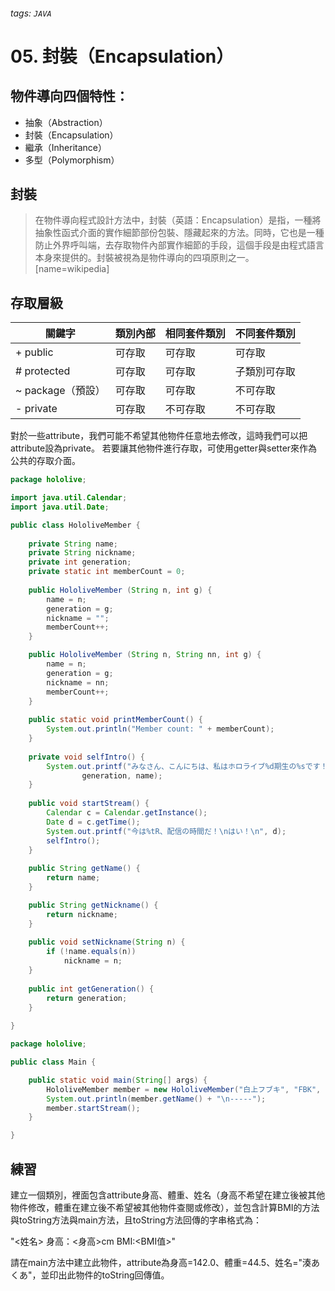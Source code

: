 ###### tags: `JAVA`
# 05. 封裝（Encapsulation）

## 物件導向四個特性：
* 抽象（Abstraction）
* 封裝（Encapsulation）
* 繼承（Inheritance）
* 多型（Polymorphism）

## 封裝
> 在物件導向程式設計方法中，封裝（英語：Encapsulation）是指，一種將抽象性函式介面的實作細節部份包裝、隱藏起來的方法。同時，它也是一種防止外界呼叫端，去存取物件內部實作細節的手段，這個手段是由程式語言本身來提供的。封裝被視為是物件導向的四項原則之一。
> [name=wikipedia]

## 存取層級

|關鍵字|	類別內部|	相同套件類別|	不同套件類別
|-|-|-|-
|+ public|可存取|	可存取|	可存取
|# protected|可存取|	可存取|	子類別可存取
|~ package（預設）|	可存取|	可存取|	不可存取
|- private|	可存取|	不可存取|	不可存取

對於一些attribute，我們可能不希望其他物件任意地去修改，這時我們可以把attribute設為private。
若要讓其他物件進行存取，可使用getter與setter來作為公共的存取介面。
```java
package hololive;

import java.util.Calendar;
import java.util.Date;

public class HololiveMember {
	
	private String name;
	private String nickname;
	private int generation;
	private static int memberCount = 0;
	
	public HololiveMember (String n, int g) {
		name = n;
		generation = g;
		nickname = "";
		memberCount++;
	}

	public HololiveMember (String n, String nn, int g) {
		name = n;
		generation = g;
		nickname = nn;
		memberCount++;
	}
	
	public static void printMemberCount() {
		System.out.println("Member count: " + memberCount);
	}
	
	private void selfIntro() {
		System.out.printf("みなさん、こんにちは、私はホロライブ%d期生の%sです！\n",
				generation, name);
	}
	
	public void startStream() {
		Calendar c = Calendar.getInstance();
		Date d = c.getTime();
		System.out.printf("今は%tR、配信の時間だ！\nはい！\n", d);
		selfIntro();
	}
	
	public String getName() {
		return name;
	}

	public String getNickname() {
		return nickname;
	}
	
	public void setNickname(String n) {
		if (!name.equals(n))
			nickname = n;
	}
	
	public int getGeneration() {
		return generation;
	}
	
}
```
```java
package hololive;

public class Main {

	public static void main(String[] args) {
		HololiveMember member = new HololiveMember("白上フブキ", "FBK", 1);
		System.out.println(member.getName() + "\n-----");
		member.startStream();
	}

}
```

## 練習
建立一個類別，裡面包含attribute身高、體重、姓名（身高不希望在建立後被其他物件修改，體重在建立後不希望被其他物件查閱或修改），並包含計算BMI的方法與toString方法與main方法，且toString方法回傳的字串格式為：

"<姓名> 身高：<身高>cm BMI:<BMI值>"

請在main方法中建立此物件，attribute為身高=142.0、體重=44.5、姓名="湊あくあ"，並印出此物件的toString回傳值。